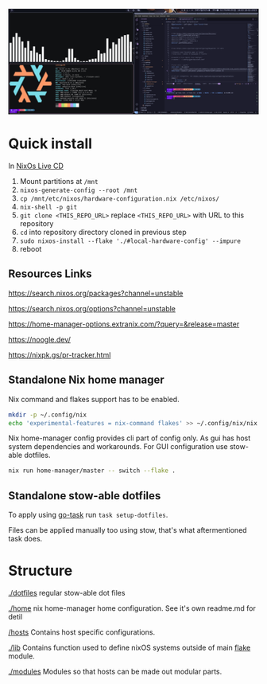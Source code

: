 ![workstation screenshot](./.assets/desktop.png)

# Quick install

In [NixOs Live CD](https://nixos.org/download/)

1. Mount partitions at `/mnt`
1. `nixos-generate-config --root /mnt`
1. `cp /mnt/etc/nixos/hardware-configuration.nix /etc/nixos/`
1. `nix-shell -p git`
1. `git clone <THIS_REPO_URL>` replace `<THIS_REPO_URL>` with URL to this repository
1. `cd` into repository directory cloned in previous step
1. `sudo nixos-install --flake './#local-hardware-config' --impure`
1. reboot

## Resources Links

<https://search.nixos.org/packages?channel=unstable>

<https://search.nixos.org/options?channel=unstable>

<https://home-manager-options.extranix.com/?query=&release=master>

<https://noogle.dev/>

<https://nixpk.gs/pr-tracker.html>

## Standalone Nix home manager

Nix command and flakes support has to be enabled.

```sh
mkdir -p ~/.config/nix
echo 'experimental-features = nix-command flakes' >> ~/.config/nix/nix.conf
```

Nix home-manager config provides cli part of config only. As gui has host system dependencies and workarounds. For GUI configuration use stow-able dotfiles.

```sh
nix run home-manager/master -- switch --flake .
```

## Standalone stow-able dotfiles

To apply using [go-task](https://taskfile.dev/) run `task setup-dotfiles`.

Files can be applied manually too using stow, that's what aftermentioned task does.

# Structure

[./dotfiles](./dotfiles) regular stow-able dot files

[./home](./home) nix home-manager home configuration. See it's own readme.md for detil

[/hosts](./hosts) Contains host specific configurations.

[./lib](./lib) Contains function used to define nixOS systems outside of main [flake](./flake.nix) module.

[./modules](./modules) Modules so that hosts can be made out modular parts.

